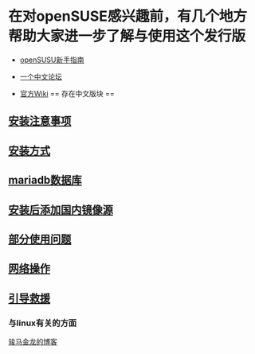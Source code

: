 # 在对openSUSE感兴趣前，有几个地方帮助大家进一步了解与使用这个发行版

* [openSUSU新手指南](https://opensuse-guide.ustclug.org/)

* [一个中文论坛](https://forum.suse.org.cn/)

* [官方Wiki](https://en.opensuse.org/) == 存在中文版块 ==

## [安装注意事项](anzhuangzhiqian.md)
## [安装方式](https://zh.opensuse.org/SDB:DVD_安装方式)
## [mariadb数据库](/openSUSE15.0/mariadb.md)
## [安装后添加国内镜像源](/openSUSE15.0/安装.md)
## [部分使用问题](using.md)
## [网络操作](网络方面.md)
## [引导救援](jiuyuan.md)


### 与linux有关的方面
   [骏马金龙的博客](http://www.cnblogs.com/f-ck-need-u)
